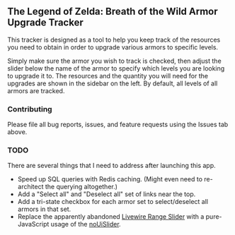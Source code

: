 ## The Legend of Zelda: Breath of the Wild Armor Upgrade Tracker

This tracker is designed as a tool to help you keep track of the resources you need to obtain in order to upgrade various armors to specific levels.

Simply make sure the armor you wish to track is checked, then adjust the slider below the name of the armor to specify which levels you are looking to upgrade it to. The resources and the quantity you will need for the upgrades are shown in the sidebar on the left. By default, all levels of all armors are tracked.

### Contributing

Please file all bug reports, issues, and feature requests using the Issues tab above.

### TODO

There are several things that I need to address after launching this app.

- Speed up SQL queries with Redis caching. (Might even need to re-architect the querying altogether.)
- Add a "Select all" and "Deselect all" set of links near the top.
- Add a tri-state checkbox for each armor set to select/deselect all armors in that set.
- Replace the apparently abandoned [Livewire Range Slider](https://github.com/jantinnerezo/livewire-range-slider) with a pure-JavaScript usage of the [noUiSlider](https://refreshless.com/nouislider/).

